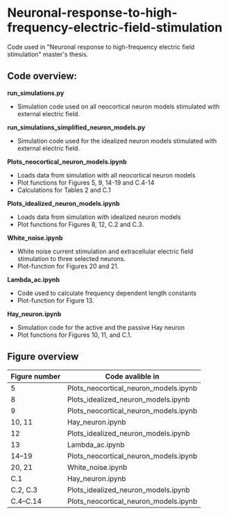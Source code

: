 # Neuronal-response-to-high-frequency-electric-field-stimulation

Code used in "Neuronal response to high-frequency electric field stimulation" master's thesis.

## Code overview:

**run_simulations.py**
- Simulation code used on all neocortical neuron models stimulated with external electric field.

**run_simulations_simplified_neuron_models.py**
- Simulation code used for the idealized neuron models stimulated with external electric field. 

**Plots_neocortical_neuron_models.ipynb**
- Loads data from simulation with all neocortical neuron models
- Plot functions for Figures 5, 9, 14-19 and C.4-14
- Calculations for Tables 2 and C.1

**Plots_idealized_neuron_models.ipynb** 
- Loads data from simulation with idealized neuron models
- Plot functions for Figures 8, 12, C.2 and C.3. 

**White_noise.ipynb**
- White noise current stimulation and extracellular electric field stimulation to three selected neurons.
- Plot-function for Figures 20 and 21.

**Lambda_ac.ipynb**
- Code used to calculate frequency dependent length constants
- Plot-function for Figure 13.

**Hay_neuron.ipynb**
- Simulation code for the active and the passive Hay neuron
- Plot functions for Figures 10, 11, and C.1.

## Figure overview
| Figure number  | Code avalible in       |
|------------------|----------------------------------------|
| 5                | Plots_neocortical_neuron_models.ipynb |
| 8                | Plots_idealized_neuron_models.ipynb   |
| 9                | Plots_neocortical_neuron_models.ipynb |
| 10, 11           | Hay_neuron.ipynb                      |
| 12               | Plots_idealized_neuron_models.ipynb   |
| 13               | Lambda_ac.ipynb                       |
| 14–19            | Plots_neocortical_neuron_models.ipynb |
| 20, 21           | White_noise.ipynb                     |
| C.1              | Hay_neuron.ipynb                      |
| C.2, C.3         | Plots_idealized_neuron_models.ipynb   |
| C.4–C.14         | Plots_neocortical_neuron_models.ipynb |
